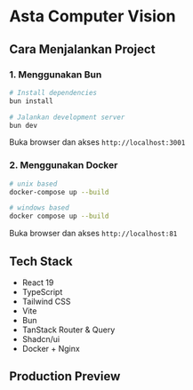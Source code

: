 # Asta Computer Vision

## Cara Menjalankan Project
### 1. Menggunakan Bun

```bash
# Install dependencies
bun install

# Jalankan development server
bun dev
```

Buka browser dan akses `http://localhost:3001`

### 2. Menggunakan Docker

```bash
# unix based
docker-compose up --build

# windows based
docker compose up --build
```

Buka browser dan akses `http://localhost:81`

## Tech Stack

- React 19
- TypeScript
- Tailwind CSS
- Vite
- Bun
- TanStack Router & Query
- Shadcn/ui
- Docker + Nginx

## Production Preview

